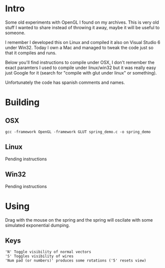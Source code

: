 Intro
=====

Some old experiments with OpenGL I found on my archives.  This is very old
stuff I wanted to share instead of throwing it away, maybe it will be useful to
someone. 

I remember I developed this on Linux and compiled it also on Visual Studio 6
under Win32. Today I own a Mac and managed to tweak the code just so that it
compiles and runs.  

Below you'll find instructions to compile under OSX, I don't remember the exact
paramters I used to compile under linux/win32 but it was really easy just
Google for it (search for "compile with glut under linux" or something).

Unfortunately the code has spanish comments and names.

Building
========

OSX
---

```
gcc -framework OpenGL -framework GLUT spring_demo.c -o spring_demo
```

Linux
-----

Pending instructions

Win32
-----

Pending instructions

Using
=====

Drag with the mouse on the spring and the spring will oscilate with some
simulated exponential dumping.

Keys
----

```
'N' Toggle visibility of normal vectors
'S' Toggles visibility of wires
'Num pad (or numbers)' produces some rotations ('5' resets view)
```
